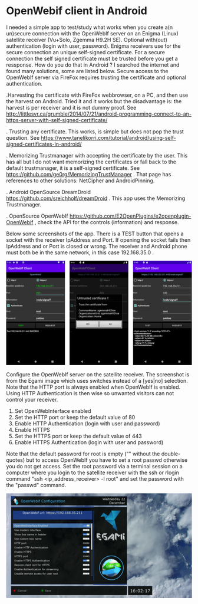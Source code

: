 # OpenWebif client in Android

I needed a simple app to test/study what works when you create a(n un)secure connection with the OpenWebIf server on an Enigma (Linux) satellite receiver (Vu+Solo, Zgemma H9.2H SE). Optional with(out) authentication (login with user, password). Enigma receivers use for the secure connection an unique self-signed certificate. For a secure connection the self signed certificate must be trusted before you get a ressponse. How do you do that in Android ? I searched the internet and found many solutions, some are listed below. Secure access to the OpenWebIf server via FireFox requires trusting the certificate and optional authentication.

.Harvesting the certificate with FireFox webbrowser, on a PC, and then use the harvest on Android. Tried it and it works but the disadvantage is: the harvest is per receiver and it is not dummy proof. See  http://littlesvr.ca/grumble/2014/07/21/android-programming-connect-to-an-https-server-with-self-signed-certificate/

. Trusting any certificate. This works, is simple but does not pop the trust question. See https://www.tanelikorri.com/tutorial/android/using-self-signed-certificates-in-android/

. Memorizing Trustmanager with accepting the certificate by the user. This has all but I do not want memorizing the certificates or fall back to the default trustmanager, it is a self-signed certificate. See https://github.com/ge0rg/MemorizingTrustManager . That page has references to other solutions: NetCipher and AndroidPinning.

. Android OpenSource DreamDroid  https://github.com/sreichholf/dreamDroid . This app uses the Memorizing Trustmanager.

. OpenSource OpenWebIf  https://github.com/E2OpenPlugins/e2openplugin-OpenWebif , check the API for the controls (information) and response.

Below some screenshots of the app. There is a TEST button that opens a socket with the receiver IpAddress and Port. If opening the socket fails then IpAddress and or Port is closed or wrong.
The receiver and Android phone must both be in the same network, in this case 192.168.35.0 .


![](images/android.png)



Configure the OpenWebIf server on the satellite receiver. The screenshot is from the Egami image which uses switches instead of a [yes|no] selection. Note that the HTTP port is always enabled when OpenWebIf is enabled. Using HTTP Authentication is then wise so unwanted visitors can not control your receiver.

1. Set OpenWebInterface enabled
2. Set the HTTP port or keep the default value of 80
3. Enable HTTP Authentication (login with user and password)
4. Enable HTTPS
5. Set the HTTPS port or keep the default value of 443
6. Enable HTTPS Authentication (login with user and password)

Note that the default password for root is empty ("" without the double-quotes) but to access OpenWebIf you have to set a root passwd otherwise you do not get access. Set the root password via a terminal session on a computer where you login to the satellite receiver with the ssh or rlogin command "ssh <ip_address_receiver> -l root" and set the password with the "passwd" command.


![](images/small_egami.png)
